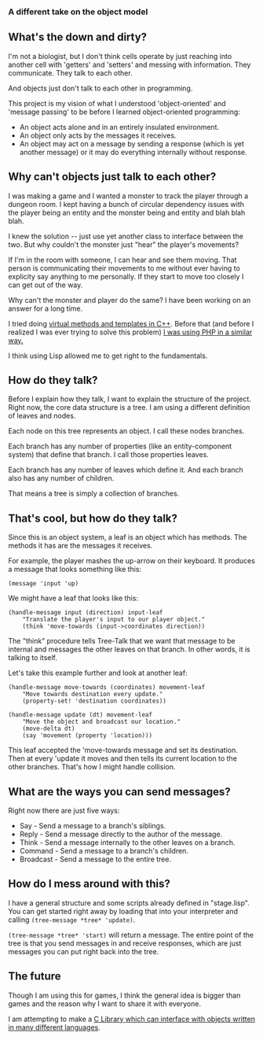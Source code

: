 ### A different take on the object model

## What's the down and dirty?

I'm not a biologist, but I don't think cells operate by just reaching into
another cell with 'getters' and 'setters' and messing with information. They
communicate. They talk to each other. 

And objects just don't talk to each other in programming.

This project is my vision of what I understood 'object-oriented' and 'message
passing' to be before I learned object-oriented programming:

* An object acts alone and in an entirely insulated environment. 
* An object only acts by the messages it receives.
* An object may act on a message by sending a response (which is yet another message) or it may do 
everything internally without response.

## Why can't objects just talk to each other?

I was making a game and I wanted a monster to track the player through a
dungeon room. I kept having a bunch of circular dependency issues with the
player being an entity and the monster being and entity and blah blah blah. 

I knew the solution -- just use yet another class to interface between the two.
But why couldn't the monster just "hear" the player's movements? 

If I'm in the room with someone, I can hear and see them moving. That person is
communicating their movements to me without ever having to explicity say
anything to me personally. If they start to move too closely I can get out of
the way.

Why can't the monster and player do the same? I have been working on an 
answer for a long time.

I tried doing [virtual methods and templates in C++](https://github.com/rlt3/Messaging "c++ mess"). 
Before that (and before I realized I was ever trying to solve this problem) [I was
using PHP in a similar way.](https://github.com/rlt3/Stream "sphagetti php")

I think using Lisp allowed me to get right to the fundamentals.

## How do they talk?

Before I explain how they talk, I want to explain the structure of the project.
Right now, the core data structure is a tree. I am using a different definition
of leaves and nodes.

Each node on this tree represents an object. I call these nodes branches.

Each branch has any number of properties (like an entity-component system) that
define that branch. I call those properties leaves.

Each branch has any number of leaves which define it. And each branch also has
any number of children.

That means a tree is simply a collection of branches.

## That's cool, but how do they talk?

Since this is an object system, a leaf is an object which has methods. The
methods it has are the messages it receives.

For example, the player mashes the up-arrow on their keyboard. It produces a
message that looks something like this:

    (message 'input 'up)

We might have a leaf that looks like this:

    (handle-message input (direction) input-leaf
        "Translate the player's input to our player object."
        (think 'move-towards (input->coordinates direction))

The "think" procedure tells Tree-Talk that we want that message to be internal
and messages the other leaves on that branch. In other words, it is talking to
itself.

Let's take this example further and look at another leaf:

    (handle-message move-towards (coordinates) movement-leaf
        "Move towards destination every update."
        (property-set! 'destination coordinates))

    (handle-message update (dt) movement-leaf
        "Move the object and broadcast our location."
        (move-delta dt)
        (say 'movement (property 'location)))

This leaf accepted the 'move-towards message and set its destination. Then at
every 'update it moves and then tells its current location to the other
branches. That's how I might handle collision.

## What are the ways you can send messages?

Right now there are just five ways:

* Say - Send a message to a branch's siblings.
* Reply - Send a message directly to the author of the message.
* Think - Send a message internally to the other leaves on a branch.
* Command - Send a message to a branch's children.
* Broadcast - Send a message to the entire tree.

## How do I mess around with this?

I have a general structure and some scripts already defined in "stage.lisp".
You can get started right away by loading that into your interpreter and 
calling `(tree-message *tree* 'update)`.

`(tree-message *tree* 'start)` will return a message. The entire point of the
tree is that you send messages in and receive responses, which are just
messages you can put right back into the tree.

## The future

Though I am using this for games, I think the general idea is bigger than
games and the reason why I want to share it with everyone.

I am attempting to make a [C Library which can interface with objects
written in many different languages](https://github.com/rlt3/tree-talk-c "tree-talk-c").
